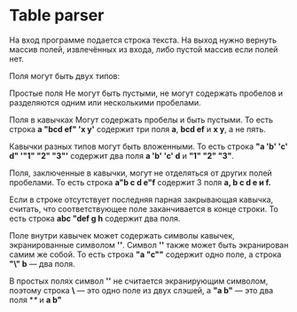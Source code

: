 # Table parser
На вход программе подается строка текста. На выход нужно вернуть массив полей, извлечённых из входа, либо пустой массив если полей нет.

Поля могут быть двух типов:

Простые поля
Не могут быть пустыми, не могут содержать пробелов и разделяются одним или несколькими пробелами.

Поля в кавычках
Могут содержать пробелы и быть пустыми. То есть строка  **a "bcd ef" 'x y'** содержит три поля **a**, **bcd ef** и **x y**, а не пять.

Кавычки разных типов могут быть вложенными. То есть строка **"a 'b' 'c' d" '"1" "2" "3"'** содержит два поля **a 'b' 'c' d** и **"1" "2" "3"**.

Поля, заключенные в кавычки, могут не отделяться от других полей пробелами. То есть строка **a"b c d e"f** содержит 3 поля **a, b c d e и f.**

Если в строке отсутствует последняя парная закрывающая кавычка, считать, что соответствующее поле заканчивается в конце строки. То есть строка **abc "def g h** содержит два поля.

Поле внутри кавычек может содержать символы кавычек, экранированные символом **'\'**. Символ **'\'** также может быть экранирован самим же собой. То есть строка **"a \"c\""** содержит одно поле, а строка **"\\" b** — два поля.

В простых полях символ **'\'** не считается экранирующим символом, поэтому строка **\\** — это одно поле из двух слэшей, а **\"a b\"** — это два поля **\** и **a b"**
